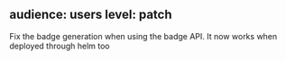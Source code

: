 audience: users
level: patch
---
Fix the badge generation when using the badge API. It now works when deployed through helm too

